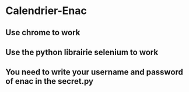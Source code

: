 # Calendrier-Enac
## Use chrome to work
## Use the python librairie selenium to work
## You need to write your username and password of enac in the secret.py
